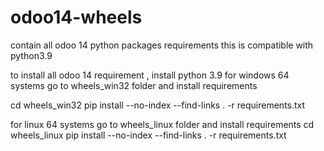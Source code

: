 # odoo14-wheels
contain all odoo 14 python packages requirements
this is compatible with python3.9 

to install all odoo 14 requirement , install python 3.9 
for windows 64 systems go to wheels_win32 folder and install requirements 

cd wheels_win32
pip install --no-index --find-links .  -r  requirements.txt

for linux 64 systems go to wheels_linux folder and install requirements 
cd wheels_linux
pip install --no-index --find-links .  -r  requirements.txt
